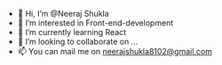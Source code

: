 - 👋 Hi, I’m @Neeraj Shukla
- 👀 I’m interested in Front-end-development
- 🌱 I’m currently learning React
- 💞️ I’m looking to collaborate on ...
- 📫 You can mail me on neerajshukla8102@gmail.com

<!---
NeerajShUkL/NeerajShUkL is a ✨ special ✨ repository because its `README.md` (this file) appears on your GitHub profile.
You can click the Preview link to take a look at your changes.
--->
